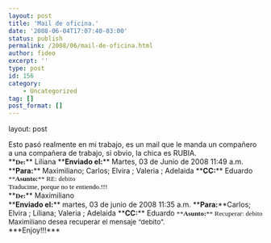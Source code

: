 ```yaml
---
layout: post
title: 'Mail de oficina.'
date: '2008-06-04T17:07:40-03:00'
status: publish
permalink: /2008/06/mail-de-oficina.html
author: fideo
excerpt: ''
type: post
id: 156
category:
    - Uncategorized
tag: []
post_format: []
---
```

layout: post
<div>Esto pasó realmente en mi trabajo, es un mail que le manda un compañero a una compañera de trabajo, si obvio, la chica es RUBIA.

</div><div>**<span style="font-size: x-small; font-family: Tahoma;"><span style="font-weight: bold; font-size: 10pt; font-family: Tahoma;">De:</span></span>** Liliana  
**<span style="font-weight: bold;">Enviado el:</span>** Martes, 03 de Junio de 2008 11:49 a.m.  
**<span style="font-weight: bold;">Para:</span>** Maximiliano; Carlos; Elvira ; Valeria ; Adelaida  
**<span style="font-weight: bold;">CC:</span>** Eduardo  
<span style="font-size: x-small; font-family: Tahoma;"><span style="font-size: 10pt; font-family: Tahoma;">**<span style="font-weight: bold;">Asunto:</span>** RE: debito</span></span></div><span style="font-size: small; font-family: Times New Roman;"><span style="font-size: 12pt;"> </span></span>

<div><span style="font-size: x-small; font-family: Tahoma; color: black;"><span style="font-size: 10pt; font-family: Tahoma; color: black;">Traducime, porque no te entiendo.!!!</span></span>

</div><div id="divRpF305947"><div style="text-align: left;"></div><div style="text-align: left;">**<span style="font-size: x-small; font-family: Tahoma;"><span style="font-weight: bold; font-size: 10pt; font-family: Tahoma;">De:</span></span>** Maximiliano</div><div style="text-align: left;">**<span style="font-weight: bold;">Enviado el:</span>** martes, 03 de junio de 2008 11:35 a.m.  
**<span style="font-weight: bold;">Para:</span>**Carlos; Elvira ; Liliana; Valeria ; Adelaida  
**<span style="font-weight: bold;">CC:</span>** Eduardo  
<span style="font-size: x-small; font-family: Tahoma;"><span style="font-size: 10pt; font-family: Tahoma;">**<span style="font-weight: bold;">Asunto:</span>** Recuperar: debito</span></span></div></div><div><span style="font-size: 10pt;">Maximiliano desea recuperar el mensaje “debito”.</span>

</div>***Enjoy!!!***